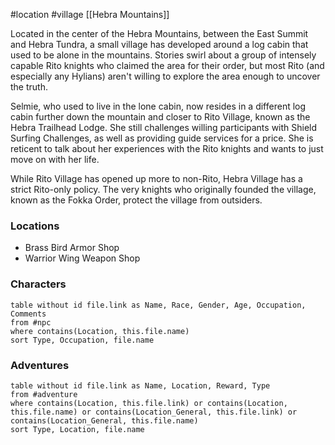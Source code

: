 #location #village [[Hebra Mountains]]

Located in the center of the Hebra Mountains, between the East Summit and Hebra Tundra, a small village has developed around a log cabin that used to be alone in the mountains. Stories swirl about a group of intensely capable Rito knights who claimed the area for their order, but most Rito (and especially any Hylians) aren't willing to explore the area enough to uncover the truth.

Selmie, who used to live in the lone cabin, now resides in a different log cabin further down the mountain and closer to Rito Village, known as the Hebra Trailhead Lodge. She still challenges willing participants with Shield Surfing Challenges, as well as providing guide services for a price. She is reticent to talk about her experiences with the Rito knights and wants to just move on with her life.

While Rito Village has opened up more to non-Rito, Hebra Village has a strict Rito-only policy. The very knights who originally founded the village, known as the Fokka Order, protect the village from outsiders.

### Locations

* Brass Bird Armor Shop
* Warrior Wing Weapon Shop

### Characters
```dataview
table without id file.link as Name, Race, Gender, Age, Occupation, Comments
from #npc
where contains(Location, this.file.name)
sort Type, Occupation, file.name
```

### Adventures
```dataview
table without id file.link as Name, Location, Reward, Type
from #adventure
where contains(Location, this.file.link) or contains(Location, this.file.name) or contains(Location_General, this.file.link) or contains(Location_General, this.file.name)
sort Type, Location, file.name
```
